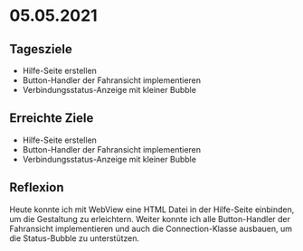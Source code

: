 # 05.05.2021

## Tagesziele
* Hilfe-Seite erstellen
* Button-Handler der Fahransicht implementieren
* Verbindungsstatus-Anzeige mit kleiner Bubble

## Erreichte Ziele
* Hilfe-Seite erstellen
* Button-Handler der Fahransicht implementieren
* Verbindungsstatus-Anzeige mit kleiner Bubble

## Reflexion
Heute konnte ich mit WebView eine HTML Datei in der Hilfe-Seite einbinden,
um die Gestaltung zu erleichtern. Weiter konnte ich alle Button-Handler der 
Fahransicht implementieren und auch die Connection-Klasse ausbauen, um die Status-Bubble 
zu unterstützen.
